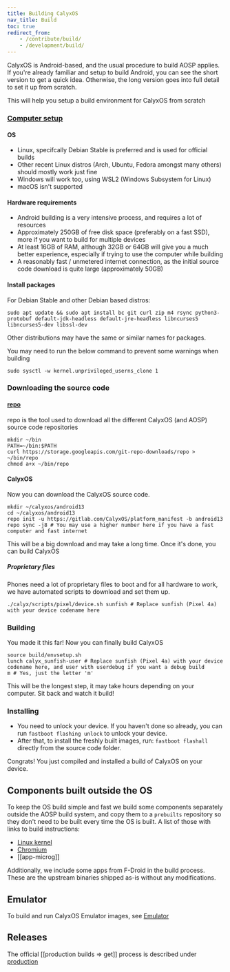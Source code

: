 ```yaml
---
title: Building CalyxOS
nav_title: Build
toc: true
redirect_from:
    - /contribute/build/
    - /development/build/
---
```


CalyxOS is Android-based, and the usual procedure to build AOSP applies. If you're already familiar and setup to build Android, you can see the short version to get a quick idea. Otherwise, the long version goes into full detail to set it up from scratch.

This will help you setup a build environment for CalyxOS from scratch

### [Computer setup](https://source.android.com/setup/build/initializing)

#### OS
* Linux, specifcally Debian Stable is preferred and is used for official builds
* Other recent Linux distros (Arch, Ubuntu, Fedora amongst many others) should mostly work just fine
* Windows will work too, using WSL2 (Windows Subsystem for Linux)
* macOS isn't supported

#### Hardware requirements
* Android building is a very intensive process, and requires a lot of resources
* Approximately 250GB of free disk space (preferably on a fast SSD), more if you want to build for multiple devices
* At least 16GB of RAM, although 32GB or 64GB will give you a much better experience, especially if trying to use the computer while building
* A reasonably fast / unmetered internet connection, as the initial source code download is quite large (approximately 50GB)

#### Install packages

For Debian Stable and other Debian based distros:

```shell
sudo apt update && sudo apt install bc git curl zip m4 rsync python3-protobuf default-jdk-headless default-jre-headless libncurses5 libncurses5-dev libssl-dev
```

Other distributions may have the same or similar names for packages.

You may need to run the below command to prevent some warnings when building

```shell
sudo sysctl -w kernel.unprivileged_userns_clone 1
```

### Downloading the source code

#### [repo](https://source.android.com/setup/develop#installing-repo)
repo is the tool used to download all the different CalyxOS (and AOSP) source code repositories

```shell
mkdir ~/bin
PATH=~/bin:$PATH
curl https://storage.googleapis.com/git-repo-downloads/repo > ~/bin/repo
chmod a+x ~/bin/repo
```

#### CalyxOS
Now you can download the CalyxOS source code.

```shell
mkdir ~/calyxos/android13
cd ~/calyxos/android13
repo init -u https://gitlab.com/CalyxOS/platform_manifest -b android13
repo sync -j8 # You may use a higher number here if you have a fast computer and fast internet
```

This will be a big download and may take a long time. Once it's done, you can build CalyxOS

##### Proprietary files
Phones need a lot of proprietary files to boot and for all hardware to work, we have automated scripts to download and set them up.

```shell
./calyx/scripts/pixel/device.sh sunfish # Replace sunfish (Pixel 4a) with your device codename here
```

### Building
You made it this far! Now you can finally build CalyxOS

```shell
source build/envsetup.sh
lunch calyx_sunfish-user # Replace sunfish (Pixel 4a) with your device codename here, and user with userdebug if you want a debug build
m # Yes, just the letter 'm'
```

This will be the longest step, it may take hours depending on your computer. Sit back and watch it build!

### Installing
* You need to unlock your device. If you haven't done so already, you can run `fastboot flashing unlock` to unlock your device.
* After that, to install the freshly built images, run: `fastboot flashall` directly from the source code folder.

Congrats! You just compiled and installed a build of CalyxOS on your device.

## Components built outside the OS
To keep the OS build simple and fast we build some components separately outside the AOSP build system, and copy them to a `prebuilts` repository so they don't need to be built every time the OS is built. A list of those with links to build instructions:

* [Linux kernel](kernel)
* [Chromium](chromium)
* [[app-microg]]

Additionally, we include some apps from F-Droid in the build process. These are the upstream binaries shipped as-is without any modifications.

## Emulator
To build and run CalyxOS Emulator images, see [Emulator](emulator)

## Releases

The official [[production builds => get]] process is described under [production](production)
